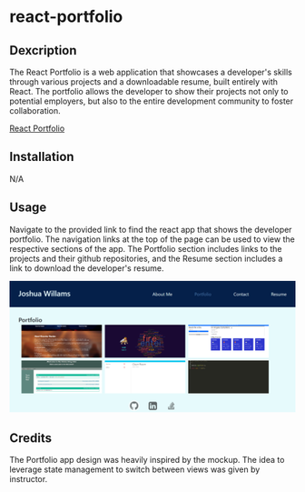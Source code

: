 # react-portfolio

## Dexcription

The React Portfolio is a web application that showcases a developer's skills through various projects and a downloadable resume, built entirely with React. The portfolio allows the developer to show their projects not only to potential employers, but also to the entire development community to foster collaboration.

[React Portfolio](https://tourmaline-belekoy-0f066d.netlify.app/)
## Installation

N/A

## Usage

Navigate to the provided link to find the react app that shows the developer portfolio. The navigation links at the top of the page can be used to view the respective sections of the app. The Portfolio section includes links to the projects and their github repositories, and the Resume section includes a link to download the developer's resume.

![Portfolio](./src/assets/Portfolio.png)

## Credits

The Portfolio app design was heavily inspired by the mockup. The idea to leverage state management to switch between views was given by instructor.